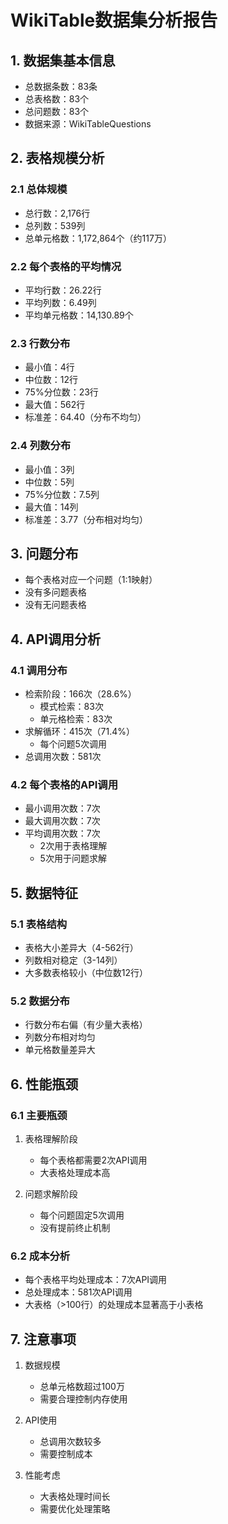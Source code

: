 # WikiTable数据集分析报告

## 1. 数据集基本信息
- 总数据条数：83条
- 总表格数：83个
- 总问题数：83个
- 数据来源：WikiTableQuestions

## 2. 表格规模分析
### 2.1 总体规模
- 总行数：2,176行
- 总列数：539列
- 总单元格数：1,172,864个（约117万）

### 2.2 每个表格的平均情况
- 平均行数：26.22行
- 平均列数：6.49列
- 平均单元格数：14,130.89个

### 2.3 行数分布
- 最小值：4行
- 中位数：12行
- 75%分位数：23行
- 最大值：562行
- 标准差：64.40（分布不均匀）

### 2.4 列数分布
- 最小值：3列
- 中位数：5列
- 75%分位数：7.5列
- 最大值：14列
- 标准差：3.77（分布相对均匀）

## 3. 问题分布
- 每个表格对应一个问题（1:1映射）
- 没有多问题表格
- 没有无问题表格

## 4. API调用分析
### 4.1 调用分布
- 检索阶段：166次（28.6%）
  - 模式检索：83次
  - 单元格检索：83次
- 求解循环：415次（71.4%）
  - 每个问题5次调用
- 总调用次数：581次

### 4.2 每个表格的API调用
- 最小调用次数：7次
- 最大调用次数：7次
- 平均调用次数：7次
  - 2次用于表格理解
  - 5次用于问题求解

## 5. 数据特征
### 5.1 表格结构
- 表格大小差异大（4-562行）
- 列数相对稳定（3-14列）
- 大多数表格较小（中位数12行）

### 5.2 数据分布
- 行数分布右偏（有少量大表格）
- 列数分布相对均匀
- 单元格数量差异大

## 6. 性能瓶颈
### 6.1 主要瓶颈
1. 表格理解阶段
   - 每个表格都需要2次API调用
   - 大表格处理成本高

2. 问题求解阶段
   - 每个问题固定5次调用
   - 没有提前终止机制

### 6.2 成本分析
- 每个表格平均处理成本：7次API调用
- 总处理成本：581次API调用
- 大表格（>100行）的处理成本显著高于小表格

## 7. 注意事项
1. 数据规模
   - 总单元格数超过100万
   - 需要合理控制内存使用

2. API使用
   - 总调用次数较多
   - 需要控制成本

3. 性能考虑
   - 大表格处理时间长
   - 需要优化处理策略
